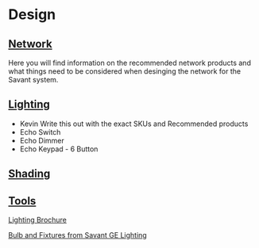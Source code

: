 # Design

## [Network](network.md)
Here you will find information on the recommended network products and what things need to be considered when desinging the network for the Savant system.

## [Lighting](lighting.md)
* Kevin Write this out with the exact SKUs and Recommended products
* Echo Switch
* Echo Dimmer
* Echo Keypad - 6 Button

## [Shading](shading.md)

## [Tools](tools.md)

[Lighting Brochure](https://sav-marketing-sales.s3.amazonaws.com/public/Savant%20Lighting%20Control%202021.pdf)

[Bulb and Fixtures from Savant GE Lighting](https://www.gelighting.com/dimming)